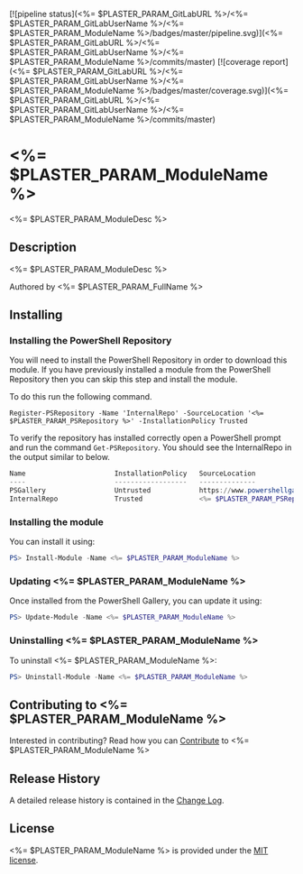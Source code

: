 [![pipeline status](<%= $PLASTER_PARAM_GitLabURL %>/<%= $PLASTER_PARAM_GitLabUserName %>/<%= $PLASTER_PARAM_ModuleName %>/badges/master/pipeline.svg)](<%= $PLASTER_PARAM_GitLabURL %>/<%= $PLASTER_PARAM_GitLabUserName %>/<%= $PLASTER_PARAM_ModuleName %>/commits/master)
[![coverage report](<%= $PLASTER_PARAM_GitLabURL %>/<%= $PLASTER_PARAM_GitLabUserName %>/<%= $PLASTER_PARAM_ModuleName %>/badges/master/coverage.svg)](<%= $PLASTER_PARAM_GitLabURL %>/<%= $PLASTER_PARAM_GitLabUserName %>/<%= $PLASTER_PARAM_ModuleName %>/commits/master)
# <%= $PLASTER_PARAM_ModuleName %>

<%= $PLASTER_PARAM_ModuleDesc %>

## Description

<%= $PLASTER_PARAM_ModuleDesc %>

Authored by <%= $PLASTER_PARAM_FullName %>

## Installing

### Installing the PowerShell Repository

You will need to install the PowerShell Repository in order to download this module. If you have previously installed a module from the PowerShell Repository then you can skip this step and install the module.

To do this run the following command.
```
Register-PSRepository -Name 'InternalRepo' -SourceLocation '<%= $PLASTER_PARAM_PSRepository %>' -InstallationPolicy Trusted
```

To verify the repository has installed correctly open a PowerShell prompt and run the command `Get-PSRepository`. You should see the InternalRepo in the output similar to below.

``` PowerShell
Name                      InstallationPolicy   SourceLocation
----                      ------------------   --------------
PSGallery                 Untrusted            https://www.powershellgallery.com/api/v2/
InternalRepo              Trusted              <%= $PLASTER_PARAM_PSRepository %>
```

### Installing the module

You can install it using:

``` PowerShell
PS> Install-Module -Name <%= $PLASTER_PARAM_ModuleName %>
```

### Updating <%= $PLASTER_PARAM_ModuleName %>

Once installed from the PowerShell Gallery, you can update it using:

``` PowerShell
PS> Update-Module -Name <%= $PLASTER_PARAM_ModuleName %>
```

### Uninstalling <%= $PLASTER_PARAM_ModuleName %>

To uninstall <%= $PLASTER_PARAM_ModuleName %>:

``` PowerShell
PS> Uninstall-Module -Name <%= $PLASTER_PARAM_ModuleName %>
```

## Contributing to <%= $PLASTER_PARAM_ModuleName %>

Interested in contributing? Read how you can [Contribute](Contributing.md) to <%= $PLASTER_PARAM_ModuleName %>

## Release History

A detailed release history is contained in the [Change Log](CHANGELOG.md).

## License

<%= $PLASTER_PARAM_ModuleName %> is provided under the [MIT license](LICENSE).
